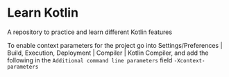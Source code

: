 # Learn Kotlin

A repository to practice and learn different Kotlin features

To enable context parameters for the project go into
Settings/Preferences | Build, Execution, Deployment | Compiler | Kotlin Compiler,
and add the following in the `Additional command line parameters` field
`-Xcontext-parameters`
